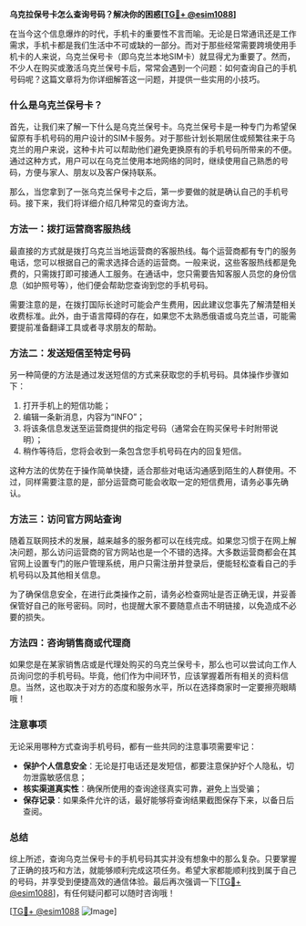 **乌克拉保号卡怎么查询号码？解决你的困惑[[TG💪+ @esim1088](https://t.me/s/esim1088)]**

在当今这个信息爆炸的时代，手机卡的重要性不言而喻。无论是日常通讯还是工作需求，手机卡都是我们生活中不可或缺的一部分。而对于那些经常需要跨境使用手机卡的人来说，乌克兰保号卡（即乌克兰本地SIM卡）就显得尤为重要了。然而，不少人在购买或激活乌克兰保号卡后，常常会遇到一个问题：如何查询自己的手机号码呢？这篇文章将为你详细解答这一问题，并提供一些实用的小技巧。

### 什么是乌克兰保号卡？

首先，让我们来了解一下什么是乌克兰保号卡。乌克兰保号卡是一种专门为希望保留原有手机号码的用户设计的SIM卡服务。对于那些计划长期居住或频繁往来于乌克兰的用户来说，这种卡片可以帮助他们避免更换原有的手机号码所带来的不便。通过这种方式，用户可以在乌克兰使用本地网络的同时，继续使用自己熟悉的号码，方便与家人、朋友以及客户保持联系。

那么，当您拿到了一张乌克兰保号卡之后，第一步要做的就是确认自己的手机号码。接下来，我们将详细介绍几种常见的查询方法。

### 方法一：拨打运营商客服热线

最直接的方式就是拨打乌克兰当地运营商的客服热线。每个运营商都有专门的服务电话，您可以根据自己的需求选择合适的运营商。一般来说，这些客服热线都是免费的，只需拨打即可接通人工服务。在通话中，您只需要告知客服人员您的身份信息（如护照号等），他们便会帮助您查询到您的手机号码。

需要注意的是，在拨打国际长途时可能会产生费用，因此建议您事先了解清楚相关收费标准。此外，由于语言障碍的存在，如果您不太熟悉俄语或乌克兰语，可能需要提前准备翻译工具或者寻求朋友的帮助。

### 方法二：发送短信至特定号码

另一种简便的方法是通过发送短信的方式来获取您的手机号码。具体操作步骤如下：

1. 打开手机上的短信功能；
2. 编辑一条新消息，内容为“INFO”；
3. 将该条信息发送至运营商提供的指定号码（通常会在购买保号卡时附带说明）；
4. 稍作等待后，您将会收到一条包含您手机号码在内的回复短信。

这种方法的优势在于操作简单快捷，适合那些对电话沟通感到陌生的人群使用。不过，同样需要注意的是，部分运营商可能会收取一定的短信费用，请务必事先确认。

### 方法三：访问官方网站查询

随着互联网技术的发展，越来越多的服务都可以在线完成。如果您习惯于在网上解决问题，那么访问运营商的官方网站也是一个不错的选择。大多数运营商都会在其官网上设置专门的账户管理系统，用户只需注册并登录后，便能轻松查看自己的手机号码以及其他相关信息。

为了确保信息安全，在进行此类操作之前，请务必检查网址是否正确无误，并妥善保管好自己的账号密码。同时，也提醒大家不要随意点击不明链接，以免造成不必要的损失。

### 方法四：咨询销售商或代理商

如果您是在某家销售店或是代理处购买的乌克兰保号卡，那么也可以尝试向工作人员询问您的手机号码。毕竟，他们作为中间环节，应该掌握着所有相关的资料信息。当然，这也取决于对方的态度和服务水平，所以在选择商家时一定要擦亮眼睛哦！

### 注意事项

无论采用哪种方式查询手机号码，都有一些共同的注意事项需要牢记：

- **保护个人信息安全**：无论是打电话还是发短信，都要注意保护好个人隐私，切勿泄露敏感信息；
- **核实渠道真实性**：确保所使用的查询途径真实可靠，避免上当受骗；
- **保存记录**：如果条件允许的话，最好能够将查询结果截图保存下来，以备日后查阅。

### 总结

综上所述，查询乌克兰保号卡的手机号码其实并没有想象中的那么复杂。只要掌握了正确的技巧和方法，就能够顺利完成这项任务。希望大家都能顺利找到属于自己的号码，并享受到便捷高效的通信体验。最后再次强调一下[[TG💪+ @esim1088](https://t.me/s/esim1088)]，有任何疑问都可以随时咨询哦！

[[TG💪+ @esim1088](https://t.me/s/esim1088) ![Image](https://i.postimg.cc/4NQfJmqS/Snipaste-2025-05-13-00-14-12.png)]